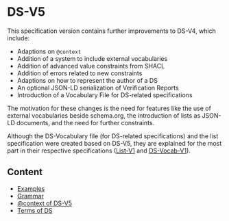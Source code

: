 # DS-V5

This specification version contains further improvements to DS-V4, which include:

* Adaptions on `@context`
* Addition of a system to include external vocabularies
* Addition of advanced value constraints from SHACL
* Addition of errors related to new constraints
* Adaptions on how to represent the author of a DS
* An optional JSON-LD serialization of Verification Reports
* Introduction of a Vocabulary File for DS-related specifications

The motivation for these changes is the need for features like the use of external vocabularies beside schema.org, the introduction of lists as JSON-LD documents, and the need for further constraints.

Although the DS-Vocabulary file (for DS-related specifications) and the list specification were created based on DS-V5, they are explained for the most part in their respective specifications ([List-V1](../../Lists/List-V1/README.md) and [DS-Vocab-V1](../../DS-Vocabulary/DS-Vocab-V1/README.md)).

## Content

* [Examples](Examples/README.md)
* [Grammar](Grammar/README.md)
* [@context of DS-V5](./Grammar/DomainSpecification/Context.md)
* [Terms of DS](./Grammar/DomainSpecification/TermsDS.md)
